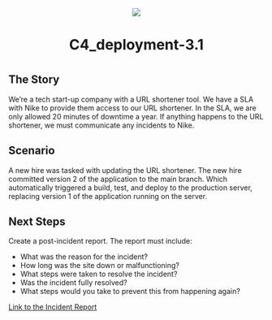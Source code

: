 <p align="center">
<img src="https://github.com/kura-labs-org/kuralabs_deployment_1/blob/main/Kuralogo.png">
</p>
<h1 align="center">C4_deployment-3.1<h1> 

The Story
-----------------------------------------
We’re a tech start-up company with a URL shortener tool. We have a SLA with Nike to provide them access to our URL shortener. In the SLA, we are only allowed 20 minutes of downtime a year. If anything happens to the URL shortener, we must communicate any incidents to Nike.
 
Scenario
-----------------------------------------
A new hire was tasked with updating the URL shortener. The new hire committed version 2 of the application to the main branch. Which automatically triggered a build, test, and deploy to the production server, replacing version 1 of the application running on the server.

Next Steps 
-----------------------------------------
Create a post-incident report. The report must include:
- What was the reason for the incident?
- How long was the site down or malfunctioning?
- What steps were taken to resolve the incident?
- Was the incident fully resolved?
- What steps would you take to prevent this from happening again?

[Link to the Incident Report](https://github.com/bjones519/Kura_C4_D3.1/blob/main/IncidentReport.md)